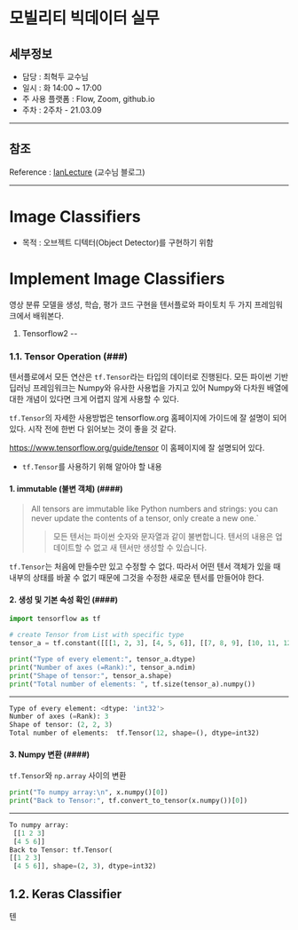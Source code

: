 모빌리티 빅데이터 실무
===

세부정보
---

- 담당 : 최혁두 교수님
- 일시 : 화  14:00 ~ 17:00
- 주 사용 플랫폼 : Flow, Zoom, github.io
- 주차 : 2주차 - 21.03.09

---

참조
---

Reference : [IanLecture][IanLecture_link] (교수님 블로그)

[IanLecture_link]: https://goodgodgd.github.io/ian-lecture/archivers/dt-classifier "IanLecture_Reference"

---



Image Classifiers
===

- 목적 : 오브젝트 디텍터(Object Detector)를 구현하기 위함



Implement Image Classifiers
==

영상 분류 모델을 생성, 학습, 평가 코드 구현을 텐서플로와 파이토치 두 가지 프레임워크에서 배워본다.



1. Tensorflow2
--



### 1.1. Tensor Operation (###)

텐서플로에서 모든 연산은 `tf.Tensor`라는 타입의 데이터로 진행된다. 
모든 파이썬 기반 딥러닝 프레임워크는 Numpy와 유사한 사용법을 가지고 있어 Numpy와 다차원 배열에 대한 개념이 있다면 크게 어렵지 않게 사용할 수 있다.



`tf.Tensor`의 자세한 사용방법은 tensorflow.org 홈페이지에 가이드에 잘 설명이 되어있다.
시작 전에 한번 다 읽어보는 것이 좋을 것 같다.

https://www.tensorflow.org/guide/tensor
이 홈페이지에 잘 설명되어 있다.



- `tf.Tensor`를 사용하기 위해 알아야 할 내용

#### 1. immutable (불변 객체)  (####)

> All tensors are immutable like Python numbers and strings: you can never update the contents of a tensor, only create a new one.`
>
> > 모든 텐서는 파이썬 숫자와 문자열과 같이 불변합니다. 텐서의 내용은 업데이트할 수 없고 새 텐서만 생성할 수 있습니다.



`tf.Tensor`는 처음에 만들수만 있고 수정할 수 없다. 따라서 어떤 텐서 객체가 있을 때 내부의 상태를 바꿀 수 없기 때문에 그것을 수정한 새로운 텐서를 만들어야 한다.



#### 2. 생성 및 기본 속성 확인  (####)

```python
import tensorflow as tf

# create Tensor from List with specific type
tensor_a = tf.constant([[[1, 2, 3], [4, 5, 6]], [[7, 8, 9], [10, 11, 12]]], dtype=tf.int32)

print("Type of every element:", tensor_a.dtype)
print("Number of axes (=Rank):", tensor_a.ndim)
print("Shape of tensor:", tensor_a.shape)
print("Total number of elements: ", tf.size(tensor_a).numpy())
```

---

```python
Type of every element: <dtype: 'int32'>
Number of axes (=Rank): 3
Shape of tensor: (2, 2, 3)
Total number of elements:  tf.Tensor(12, shape=(), dtype=int32)
```



#### 3. Numpy 변환 (####)

`tf.Tensor`와 `np.array` 사이의 변환

```python
print("To numpy array:\n", x.numpy()[0])
print("Back to Tensor:", tf.convert_to_tensor(x.numpy())[0])
```

---

```python
To numpy array:
 [[1 2 3]
 [4 5 6]]
Back to Tensor: tf.Tensor(
[[1 2 3]
 [4 5 6]], shape=(2, 3), dtype=int32)
```



 1.2. Keras Classifier
--

텐
